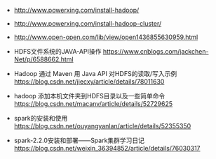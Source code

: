 - http://www.powerxing.com/install-hadoop/
- http://www.powerxing.com/install-hadoop-cluster/
- http://www.open-open.com/lib/view/open1436855630959.html


- HDFS文件系统的JAVA-API操作
https://www.cnblogs.com/jackchen-Net/p/6588662.html

- Hadoop 通过 Maven 用 Java API 对HDFS的读取/写入示例
https://blog.csdn.net/jiecxy/article/details/78011630

- hadoop 添加本机文件夹到HDFS目录以及一些简单命令
https://blog.csdn.net/macanv/article/details/52729625

- spark的安装和使用
https://blog.csdn.net/ouyangyanlan/article/details/52355350

- spark-2.2.0安装和部署——Spark集群学习日记
https://blog.csdn.net/weixin_36394852/article/details/76030317
